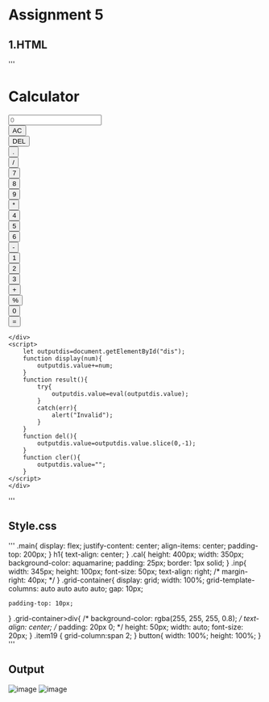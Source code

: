 # Assignment 5
## 1.HTML
'''
<!DOCTYPE html>
<html lang="en">
<head>
    <title>Webpage Design</title>
    <link rel="stylesheet" href="style.css">
    <script src='https://kit.fontawesome.com/a076d05399.js' crossorigin='anonymous'></script>
</head>
<body>
    <h1>Calculator</h1>
    <div class="main">
    <div class="cal">
        <div class="inp">
            <input class="inp" type="text" placeholder="0" id="dis">
        </div>
        <div class="grid-container">
            <div class="item1"><button type="button" onclick="cler()">AC</button></div>
            <div class="item2"><button type="button" onclick="del()">DEL</button></div>
            <div class="item3"><button type="button" onclick="display('.')">.</button></div>  
            <div class="item4"><button type="button" onclick="display('/')">/</button></div>
            <div class="item5"><button type="button" onclick="display(7)">7</button></div>
            <div class="item6"><button type="button" onclick="display(8)">8</button></div>
            <div class="item7"><button type="button" onclick="display(9)">9</button></div>
            <div class="item8"><button type="button" onclick="display('*')">*</button></div>  
            <div class="item9"><button type="button" onclick="display(4)">4</button></div>
            <div class="item10"><button type="button" onclick="display(5)">5</button></div>
            <div class="item11"><button type="button" onclick="display(6)">6</button></div>  
            <div class="item12"><button type="button" onclick="display('-')">-</button></div>
            <div class="item13"><button type="button" onclick="display(1)">1</button></div>
            <div class="item14"><button type="button" onclick="display(2)">2</button></div>
            <div class="item15"><button type="button" onclick="display(3)">3</button></div>
            <div class="item16"><button type="button" onclick="display('+')">+</button></div>  
            <div class="item17"><button type="button" onclick="display('%')">%</button></div>
            <div class="item18"><button type="button" onclick="display('0')">0</button></div>
            <div class="item19"><button type="button" onclick="result()">=</button></div> 
          </div>

    </div>
    <script>
        let outputdis=document.getElementById("dis");
        function display(num){
            outputdis.value+=num;
        }
        function result(){
            try{
                outputdis.value=eval(outputdis.value);
            }
            catch(err){
                alert("Invalid");
            }
        }
        function del(){
            outputdis.value=outputdis.value.slice(0,-1);
        }
        function cler(){
            outputdis.value="";
        }
    </script>
    </div>
</body>
</html>

'''
## Style.css
'''
.main{
    display: flex;
    justify-content: center;
    align-items: center;
    padding-top: 200px;
}
h1{
    text-align: center;
}
.cal{
    height: 400px;
    width: 350px;
    background-color: aquamarine;
    padding: 25px;
    border: 1px solid;
}
.inp{
    width: 345px;
    height: 100px;
    font-size: 50px;
    text-align: right;
    /* margin-right: 40px; */
}
.grid-container{
    display: grid;
    width: 100%;
    grid-template-columns: auto auto auto auto;
    gap: 10px;
    
    padding-top: 10px;
}
.grid-container>div{
    /* background-color: rgba(255, 255, 255, 0.8); */
  text-align: center;
  /* padding: 20px 0; */
  height: 50px;
  width: auto;
  font-size: 20px;
}
.item19 {
    grid-column:span 2;
  }
button{
    width: 100%;
    height: 100%;
}
'''

## Output
![image](https://github.com/manojvenaram/Calculatorjavascript/assets/94165064/4bbe1d1a-ba10-4ed1-8502-6880fe36095a)
![image](https://github.com/manojvenaram/Calculatorjavascript/assets/94165064/c720947d-7b31-4e2e-9ab6-04ff0bc87081)

